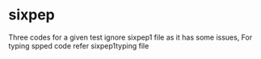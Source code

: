 # sixpep
Three codes for a given test 
ignore sixpep1 file as it has some issues, For typing spped code refer sixpep1typing file
